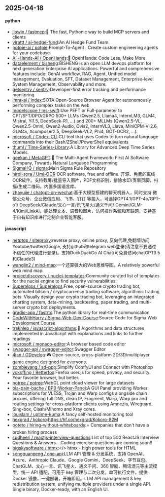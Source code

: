 ## 2025-04-18

#### python
* [jlowin / fastmcp](https://github.com/jlowin/fastmcp):🚀 The fast, Pythonic way to build MCP servers and clients
* [virattt / ai-hedge-fund](https://github.com/virattt/ai-hedge-fund):An AI Hedge Fund Team
* [potpie-ai / potpie](https://github.com/potpie-ai/potpie):Prompt-To-Agent : Create custom engineering agents for your codebase
* [All-Hands-AI / OpenHands](https://github.com/All-Hands-AI/OpenHands):🙌 OpenHands: Code Less, Make More
* [dataelement / bisheng](https://github.com/dataelement/bisheng):BISHENG is an open LLM devops platform for next generation Enterprise AI applications. Powerful and comprehensive features include: GenAI workflow, RAG, Agent, Unified model management, Evaluation, SFT, Dataset Management, Enterprise-level System Management, Observability and more.
* [getsentry / sentry](https://github.com/getsentry/sentry):Developer-first error tracking and performance monitoring
* [lmnr-ai / index](https://github.com/lmnr-ai/index):SOTA Open-Source Browser Agent for autonomously performing complex tasks on the web
* [modelscope / ms-swift](https://github.com/modelscope/ms-swift):Use PEFT or Full-parameter to CPT/SFT/DPO/GRPO 500+ LLMs (Qwen2.5, Llama4, InternLM3, GLM4, Mistral, Yi1.5, DeepSeek-R1, ...) and 200+ MLLMs (Qwen2.5-VL, Qwen2.5-Omni, Qwen2-Audio, Ovis2, InternVL3, Llava, MiniCPM-V-2.6, GLM4v, Xcomposer2.5, DeepSeek-VL2, Phi4, GOT-OCR2, ...).
* [microsoft / Codex-CLI](https://github.com/microsoft/Codex-CLI):CLI tool that uses Codex to turn natural language commands into their Bash/ZShell/PowerShell equivalents
* [thuml / Time-Series-Library](https://github.com/thuml/Time-Series-Library):A Library for Advanced Deep Time Series Models.
* [geekan / MetaGPT](https://github.com/geekan/MetaGPT):🌟 The Multi-Agent Framework: First AI Software Company, Towards Natural Language Programming
* [SigmaHQ / sigma](https://github.com/SigmaHQ/sigma):Main Sigma Rule Repository
* [hiroi-sora / Umi-OCR](https://github.com/hiroi-sora/Umi-OCR):OCR software, free and offline. 开源、免费的离线OCR软件。支持截屏/批量导入图片，PDF文档识别，排除水印/页眉页脚，扫描/生成二维码。内置多国语言库。
* [zhayujie / chatgpt-on-wechat](https://github.com/zhayujie/chatgpt-on-wechat):基于大模型搭建的聊天机器人，同时支持 微信公众号、企业微信应用、飞书、钉钉 等接入，可选择GPT4.1/GPT-4o/GPT-o1/ DeepSeek/Claude/文心一言/讯飞星火/通义千问/ Gemini/GLM-4/Kimi/LinkAI，能处理文本、语音和图片，访问操作系统和互联网，支持基于自有知识库进行定制企业智能客服。

#### javascript
* [netptop / siteproxy](https://github.com/netptop/siteproxy):reverse proxy, online proxy, 反向代理,免翻墙访问Youtube/twitter/Google, 支持github和telegram web登录(请注意不要通过不信任的代理进行登录)。支持DuckDuckGo AI Chat(可免费访问chatGPT3.5和Claude3)
* [wanglin2 / mind-map](https://github.com/wanglin2/mind-map):一个还算强大的Web思维导图。A relatively powerful web mind map.
* [projectdiscovery / nuclei-templates](https://github.com/projectdiscovery/nuclei-templates):Community curated list of templates for the nuclei engine to find security vulnerabilities.
* [Superalgos / Superalgos](https://github.com/Superalgos/Superalgos):Free, open-source crypto trading bot, automated bitcoin / cryptocurrency trading software, algorithmic trading bots. Visually design your crypto trading bot, leveraging an integrated charting system, data-mining, backtesting, paper trading, and multi-server crypto bot deployments.
* [gradio-app / fastrtc](https://github.com/gradio-app/fastrtc):The python library for real-time communication
* [CodeWithHarry / Sigma-Web-Dev-Course](https://github.com/CodeWithHarry/Sigma-Web-Dev-Course):Source Code for Sigma Web Development Course
* [trekhleb / javascript-algorithms](https://github.com/trekhleb/javascript-algorithms):📝 Algorithms and data structures implemented in JavaScript with explanations and links to further readings
* [microsoft / monaco-editor](https://github.com/microsoft/monaco-editor):A browser based code editor
* [swagger-api / swagger-editor](https://github.com/swagger-api/swagger-editor):Swagger Editor
* [4ian / GDevelop](https://github.com/4ian/GDevelop):🎮 Open-source, cross-platform 2D/3D/multiplayer game engine designed for everyone.
* [zombieyang / sd-ppp](https://github.com/zombieyang/sd-ppp):Simplify ComfyUI and Connect with Photoshop
* [yokoffing / Betterfox](https://github.com/yokoffing/Betterfox):Firefox user.js for speed, privacy, and security. Your favorite browser, but better.
* [potree / potree](https://github.com/potree/potree):WebGL point cloud viewer for large datasets
* [bia-pain-bache / BPB-Worker-Panel](https://github.com/bia-pain-bache/BPB-Worker-Panel):A GUI Panel providing Worker subscriptions for VLESS, Trojan and Warp configs alongside chain proxies, offering full DNS, clean IP, Fragment, Warp, Warp pro and routing settings for cross-platform clients using Amnezia, Wireguard, Sing-box, Clash/Mihomo and Xray cores.
* [louislam / uptime-kuma](https://github.com/louislam/uptime-kuma):A fancy self-hosted monitoring tool
* [hexgrad / kokoro](https://github.com/hexgrad/kokoro):https://hf.co/hexgrad/Kokoro-82M
* [poteto / hiring-without-whiteboards](https://github.com/poteto/hiring-without-whiteboards):⭐️ Companies that don't have a broken hiring process
* [sudheerj / reactjs-interview-questions](https://github.com/sudheerj/reactjs-interview-questions):List of top 500 ReactJS Interview Questions & Answers....Coding exercise questions are coming soon!!
* [bigskysoftware / htmx](https://github.com/bigskysoftware/htmx):</> htmx - high power tools for HTML
* [songquanpeng / one-api](https://github.com/songquanpeng/one-api):LLM API 管理 & 分发系统，支持 OpenAI、Azure、Anthropic Claude、Google Gemini、DeepSeek、字节豆包、ChatGLM、文心一言、讯飞星火、通义千问、360 智脑、腾讯混元等主流模型，统一 API 适配，可用于 key 管理与二次分发。单可执行文件，提供 Docker 镜像，一键部署，开箱即用。LLM API management & key redistribution system, unifying multiple providers under a single API. Single binary, Docker-ready, with an English UI.
